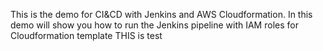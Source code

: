 This is the demo for CI&CD with Jenkins and AWS Cloudformation.
In this demo will show you how to run the Jenkins pipeline with IAM roles for Cloudformation template
THIS is test 
